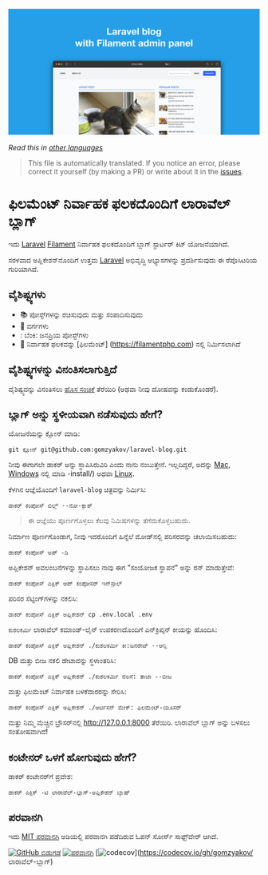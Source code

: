 ![ಫಿಲಮೆಂಟ್ ನಿರ್ವಾಹಕ ಫಲಕದೊಂದಿಗೆ ಲಾರಾವೆಲ್ ಬ್ಲಾಗ್](../docs/social-preview-en.png)

_Read this in [other languages](./Translations.md)_

>This file is automatically translated. If you notice an error, please correct it yourself (by making a PR) or write about it in the [issues](https://github.com/gomzyakov/laravel-blog/issues).

# ಫಿಲಮೆಂಟ್ ನಿರ್ವಾಹಕ ಫಲಕದೊಂದಿಗೆ ಲಾರಾವೆಲ್ ಬ್ಲಾಗ್

ಇದು [Laravel](https://laravel.com) [Filament](https://filamentphp.com) ನಿರ್ವಾಹಕ ಫಲಕದೊಂದಿಗೆ ಬ್ಲಾಗ್ ಸ್ಟಾರ್ಟರ್ ಕಿಟ್ ಯೋಜನೆಯಾಗಿದೆ.

ಸರಳವಾದ ಅಪ್ಲಿಕೇಶನ್‌ನೊಂದಿಗೆ ಉತ್ತಮ [Laravel](https://laravel.com) ಅಭಿವೃದ್ಧಿ ಅಭ್ಯಾಸಗಳನ್ನು ಪ್ರದರ್ಶಿಸುವುದು ಈ ರೆಪೊಸಿಟರಿಯ ಗುರಿಯಾಗಿದೆ.

## ವೈಶಿಷ್ಟ್ಯಗಳು

- 📚 ಪೋಸ್ಟ್‌ಗಳನ್ನು ರಚಿಸುವುದು ಮತ್ತು ಸಂಪಾದಿಸುವುದು
- 🥑 ವರ್ಗಗಳು
- : ಬೆಂಕಿ: ಜನಪ್ರಿಯ ಪೋಸ್ಟ್‌ಗಳು
- 🎉 ನಿರ್ವಾಹಕ ಫಲಕವನ್ನು [ಫಿಲಮೆಂಟ್] (https://filamentphp.com) ನಲ್ಲಿ ನಿರ್ಮಿಸಲಾಗಿದೆ

## ವೈಶಿಷ್ಟ್ಯಗಳನ್ನು ವಿನಂತಿಸಲಾಗುತ್ತಿದೆ

ವೈಶಿಷ್ಟ್ಯವನ್ನು ವಿನಂತಿಸಲು [ಹೊಸ ಸಂಚಿಕೆ](https://github.com/gomzyakov/laravel-blog/issues/new) ತೆರೆಯಿರಿ (ಅಥವಾ ನೀವು ದೋಷವನ್ನು ಕಂಡುಕೊಂಡರೆ).

## ಬ್ಲಾಗ್ ಅನ್ನು ಸ್ಥಳೀಯವಾಗಿ ನಡೆಸುವುದು ಹೇಗೆ?

ಯೋಜನೆಯನ್ನು ಕ್ಲೋನ್ ಮಾಡಿ:

```ಬಾಷ್
git ಕ್ಲೋನ್ git@github.com:gomzyakov/laravel-blog.git
```

ನೀವು ಈಗಾಗಲೇ ಡಾಕರ್ ಅನ್ನು ಸ್ಥಾಪಿಸಿರುವಿರಿ ಎಂದು ನಾನು ನಂಬುತ್ತೇನೆ. ಇಲ್ಲದಿದ್ದರೆ, ಅದನ್ನು [Mac](https://docs.docker.com/desktop/install/mac-install/), [Windows](https://docs.docker.com/desktop/install/windows) ನಲ್ಲಿ ಮಾಡಿ -install/) ಅಥವಾ [Linux](https://docs.docker.com/desktop/install/linux-install/).

ಕೆಳಗಿನ ಆಜ್ಞೆಯೊಂದಿಗೆ `laravel-blog` ಚಿತ್ರವನ್ನು ನಿರ್ಮಿಸಿ:

```ಬಾಷ್
ಡಾಕರ್ ಕಂಪೋಸ್ ಬಿಲ್ಡ್ --ನೋ-ಕ್ಯಾಶ್
```

> ಈ ಆಜ್ಞೆಯು ಪೂರ್ಣಗೊಳ್ಳಲು ಕೆಲವು ನಿಮಿಷಗಳನ್ನು ತೆಗೆದುಕೊಳ್ಳಬಹುದು.

ನಿರ್ಮಾಣ ಪೂರ್ಣಗೊಂಡಾಗ, ನೀವು ಇದರೊಂದಿಗೆ ಹಿನ್ನೆಲೆ ಮೋಡ್‌ನಲ್ಲಿ ಪರಿಸರವನ್ನು ಚಲಾಯಿಸಬಹುದು:

```ಬಾಷ್
ಡಾಕರ್ ಕಂಪೋಸ್ ಅಪ್ -ಡಿ
```

ಅಪ್ಲಿಕೇಶನ್ ಅವಲಂಬನೆಗಳನ್ನು ಸ್ಥಾಪಿಸಲು ನಾವು ಈಗ "ಸಂಯೋಜಕ ಸ್ಥಾಪನೆ" ಅನ್ನು ರನ್ ಮಾಡುತ್ತೇವೆ:

```ಬಾಷ್
ಡಾಕರ್ ಕಂಪೋಸ್ ಎಕ್ಸಿಕ್ ಆಪ್ ಕಂಪೋಸರ್ ಇನ್‌ಸ್ಟಾಲ್
```

ಪರಿಸರ ಸೆಟ್ಟಿಂಗ್‌ಗಳನ್ನು ನಕಲಿಸಿ:

```ಬಾಷ್
ಡಾಕರ್ ಕಂಪೋಸ್ ಎಕ್ಸಿಕ್ ಅಪ್ಲಿಕೇಶನ್ cp .env.local .env
```

`ಕುಶಲಕರ್ಮಿ` ಲಾರಾವೆಲ್ ಕಮಾಂಡ್-ಲೈನ್ ಉಪಕರಣದೊಂದಿಗೆ ಎನ್‌ಕ್ರಿಪ್ಶನ್ ಕೀಯನ್ನು ಹೊಂದಿಸಿ:

```ಬಾಷ್
ಡಾಕರ್ ಕಂಪೋಸ್ ಎಕ್ಸಿಕ್ ಅಪ್ಲಿಕೇಶನ್ ./ಕುಶಲಕರ್ಮಿ ಕೀ:ಜನರೇಟ್ --ಆನ್ಸಿ
```

DB ಮತ್ತು ಬೀಜ ನಕಲಿ ಡೇಟಾವನ್ನು ಸ್ಥಳಾಂತರಿಸಿ:

```ಬಾಷ್
ಡಾಕರ್ ಕಂಪೋಸ್ ಎಕ್ಸಿಕ್ ಅಪ್ಲಿಕೇಶನ್ ./ಕುಶಲಕರ್ಮಿ ವಲಸೆ: ತಾಜಾ --ಬೀಜ
```

ಮತ್ತು ಫಿಲಮೆಂಟ್ ನಿರ್ವಾಹಕ ಬಳಕೆದಾರರನ್ನು ಸೇರಿಸಿ:

```ಬಾಷ್
ಡಾಕರ್ ಕಂಪೋಸ್ ಎಕ್ಸಿಕ್ ಅಪ್ಲಿಕೇಶನ್ ./ಆರ್ಟಿಸನ್ ಮೇಕ್: ಫಿಲಮೆಂಟ್-ಯೂಸರ್
```

ಮತ್ತು ನಿಮ್ಮ ಮೆಚ್ಚಿನ ಬ್ರೌಸರ್‌ನಲ್ಲಿ http://127.0.0.1:8000 ತೆರೆಯಿರಿ. ಲಾರಾವೆಲ್ ಬ್ಲಾಗ್ ಅನ್ನು ಬಳಸಲು ಸಂತೋಷವಾಗಿದೆ!

## ಕಂಟೇನರ್ ಒಳಗೆ ಹೋಗುವುದು ಹೇಗೆ?

ಡಾಕರ್ ಕಂಟೇನರ್‌ಗೆ ಪ್ರವೇಶ:

```ಬಾಷ್
ಡಾಕರ್ ಎಕ್ಸಿಕ್ -ಟಿ ಲಾರಾವೆಲ್-ಬ್ಲಾಗ್-ಅಪ್ಲಿಕೇಶನ್ ಬ್ಯಾಷ್
```

## ಪರವಾನಗಿ

ಇದು [MIT ಪರವಾನಗಿ](https://github.com/gomzyakov/php-code-style/blob/main/LICENSE) ಅಡಿಯಲ್ಲಿ ಪರವಾನಗಿ ಪಡೆದಿರುವ ಓಪನ್ ಸೋರ್ಸ್ ಸಾಫ್ಟ್‌ವೇರ್ ಆಗಿದೆ.


[![GitHub ಬಿಡುಗಡೆ](https://img.shields.io/github/release/gomzyakov/laravel-blog.svg)](https://github.com/gomzyakov/laravel-blog/releases/latest)
[![ಪರವಾನಗಿ](https://img.shields.io/badge/License-MIT-green.svg)](https://github.com/gomzyakov/laravel-blog/blob/development/LICENSE)
[![codecov](https://codecov.io/gh/gomzyakov/laravel-blog/branch/main/graph/badge.svg?token=4CYTVMVUYV)](https://codecov.io/gh/gomzyakov/ ಲಾರಾವೆಲ್-ಬ್ಲಾಗ್)
